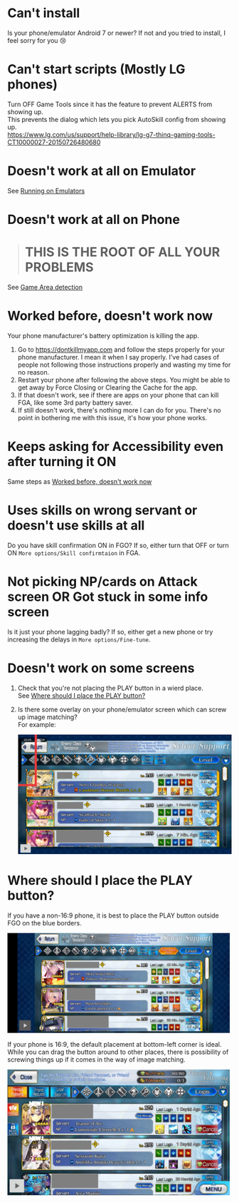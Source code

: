 # Can't install

Is your phone/emulator Android 7 or newer? If not and you tried to install, I feel sorry for you :cry:

# Can't start scripts (Mostly LG phones)

Turn OFF Game Tools since it has the feature to prevent ALERTS from showing up.  
This prevents the dialog which lets you pick AutoSkill config from showing up.  
https://www.lg.com/us/support/help-library/lg-g7-thinq-gaming-tools-CT10000027-20150726480680

# Doesn't work at all on Emulator

See [Running on Emulators](Running-on-Emulators)

# Doesn't work at all on Phone
> # THIS IS THE ROOT OF ALL YOUR PROBLEMS

See [Game Area detection](Game-Area-detection)

# Worked before, doesn't work now

Your phone manufacturer's battery optimization is killing the app.

1. Go to https://dontkillmyapp.com and follow the steps properly for your phone manufacturer.
   I mean it when I say properly. I've had cases of people not following those instructions properly and wasting my time for no reason.
2. Restart your phone after following the above steps. You might be able to get away by Force Closing or Clearing the Cache for the app.
3. If that doesn't work, see if there are apps on your phone that can kill FGA, like some 3rd party battery saver.
4. If still doesn't work, there's nothing more I can do for you. There's no point in bothering me with this issue, it's how your phone works.

# Keeps asking for Accessibility even after turning it ON

Same steps as [Worked before, doesn't work now](#worked-before-doesnt-work-now)

# Uses skills on wrong servant or doesn't use skills at all

Do you have skill confirmation ON in FGO?
If so, either turn that OFF or turn ON `More options/Skill confirmtaion` in FGA.

# Not picking NP/cards on Attack screen OR Got stuck in some info screen

Is it just your phone lagging badly? If so, either get a new phone or try increasing the delays in `More options/Fine-tune`.

# Doesn't work on some screens

1. Check that you're not placing the PLAY button in a wierd place.  
   See [Where should I place the PLAY button?](#where-should-i-place-the-play-button)

2. Is there some overlay on your phone/emulator screen which can screw up image matching?  
   For example:
   
   <img src="img/overlay.jpg" width="500">

# Where should I place the PLAY button?

If you have a non-16:9 phone, it is best to place the PLAY button outside FGO on the blue borders.

<img src="img/outside.jpg" width="500">

If your phone is 16:9, the default placement at bottom-left corner is ideal. While you can drag the button around to other places, there is possibility of screwing things up if it comes in the way of image matching.

<img src="img/inside.jpg" width="500">
